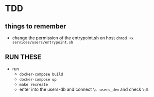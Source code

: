 # TDD

## things to remember

- change the permission of the entrypoint.sh on host `chmod +x services/users/entrypoint.sh`

## RUN THESE

- run
  - `docker-compose build`
  - `docker-compose up`
  - `make recreate`
  - enter into the users-db and connect `\c users_dev` and check `\dt`
